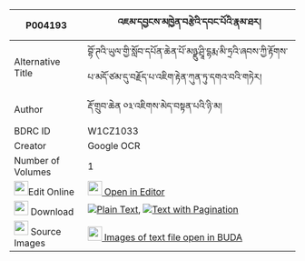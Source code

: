 |P004193|འཇམ་དབྱངས་མཁྱེན་བརྩེའི་དབང་པོའི་རྣམ་ཐར། 
| --- | --- 
|Alternative Title |བྷོ་ཊའི་ཡུལ་གྱི་སློབ་དཔོན་ཆེན་པོ་མཉྫུ་ཤྲཱི་དྷརྨ་མི་ཏྲའི་ཞབས་ཀྱི་རྟོགས་པ་མདོ་ཙམ་དུ་བརྗོད་པ་འཇིག་རྟེན་ཀུན་ཏུ་དགའ་བའི་གཏེར།
|Author| རྡོ་གྲུབ་ཆེན ༠༣་འཇིགས་མེད་བསྟན་པའི་ཉི་མ།
|BDRC ID | W1CZ1033
|Creator | Google OCR
|Number of Volumes| 1
|<img width="25" src="https://img.icons8.com/color/25/000000/edit-property.png">Edit Online| [<img width="25" src="https://avatars.githubusercontent.com/u/45091458?s=200&v=4"> Open in Editor](http://editor.openpecha.org/P004193)
|<img width="25" src="https://img.icons8.com/fluent/48/000000/download-2.png"/>  Download | [![](https://img.icons8.com/color/20/000000/txt.png)Plain Text](https://github.com/Openpecha/P004193/releases/download/v1/jamyang_khyentse_i_wangpo_i_na_plain_P004193.zip), [![](https://img.icons8.com/color/20/000000/txt.png)Text with Pagination](https://github.com/Openpecha/P004193/releases/download/v1/jamyang_khyentse_i_wangpo_i_na_pages_P004193.zip)
|<img width="25" src="https://img.icons8.com/plasticine/100/000000/pictures-folder.png"/>  Source Images | [<img width="25" src="https://library.bdrc.io/icons/BUDA-small.svg"> Images of text file open in BUDA](https://library.bdrc.io/show/bdr:W1CZ1033)